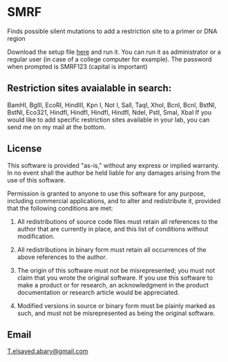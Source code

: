 # SMRF
Finds possible silent mutations to add a restriction site to a primer or DNA region

Download the setup file [here](https://github.com/Tamer-ElSayed/SMRF/releases/download/untagged-77a7ee2365b76041843f/SMRF_Setup.exe) and run it. You can run it as administrator or a regular user (in case of a college computer for example).
The password when prompted is SMRF123 (capital is important)

## Restriction sites avaialable in search:
BamHI, BglII, EcoRI, HindIII, Kpn I, Not I, Sall, TaqI, XhoI, BcnI, BcnI, BstNI, BstNI, Eco321, HindfI, HindfI, HindfI, HindfI, NdeI, PstI, SmaI, XbaI
If you would like to add specific restriction sites available in your lab, you can send me on my mail at the bottom.

## License
This software is provided "as-is," without any express or implied warranty. In no event shall the
author be held liable for any damages arising from the use of this software.

Permission is granted to anyone to use this software for any purpose, including commercial
applications, and to alter and redistribute it, provided that the following conditions are met:

1. All redistributions of source code files must retain all references to the author that are currently in
   place, and this list of conditions without modification.

2. All redistributions in binary form must retain all occurrences of the above references to the author.

3. The origin of this software must not be misrepresented; you must not claim that you wrote the
   original software. If you use this software to make a product or for research, an acknowledgment in the
   product documentation or research article would be appreciated.

4. Modified versions in source or binary form must be plainly marked as such, and must not be
   misrepresented as being the original software.

## Email
T.elsayed.abary@gmail.com
<meta name="google-site-verification" content="tyfOjdeW3WeEDJWg8NpbkayNo6PLAmW-xElD4Xru410" />

